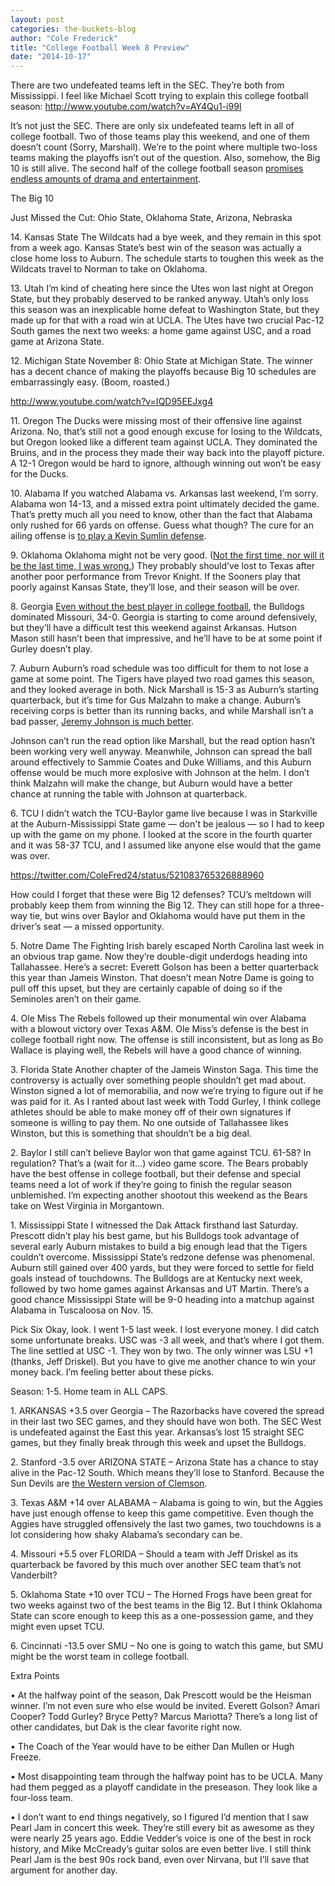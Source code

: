 ```yaml
---
layout: post
categories: the-buckets-blog
author: "Cole Frederick"
title: "College Football Week 8 Preview"
date: "2014-10-17"
---
```


There are two undefeated teams left in the SEC. They’re both from Mississippi. I feel like Michael Scott trying to explain this college football season: http://www.youtube.com/watch?v=AY4Qu1-i99I

It’s not just the SEC. There are only six undefeated teams left in all of college football. Two of those teams play this weekend, and one of them doesn’t count (Sorry, Marshall). We’re to the point where multiple two-loss teams making the playoffs isn’t out of the question. Also, somehow, the Big 10 is still alive. The second half of the college football season [promises endless amounts of drama and entertainment](http://grantland.com/the-triangle/college-football-midseason-shootaround-revised-predictions-second-half-story-lines/).

The Big 10

Just Missed the Cut: Ohio State, Oklahoma State, Arizona, Nebraska

14\. Kansas State The Wildcats had a bye week, and they remain in this spot from a week ago. Kansas State’s best win of the season was actually a close home loss to Auburn. The schedule starts to toughen this week as the Wildcats travel to Norman to take on Oklahoma.

13\. Utah I’m kind of cheating here since the Utes won last night at Oregon State, but they probably deserved to be ranked anyway. Utah’s only loss this season was an inexplicable home defeat to Washington State, but they made up for that with a road win at UCLA. The Utes have two crucial Pac-12 South games the next two weeks: a home game against USC, and a road game at Arizona State.

12\. Michigan State November 8: Ohio State at Michigan State. The winner has a decent chance of making the playoffs because Big 10 schedules are embarrassingly easy. (Boom, roasted.)

http://www.youtube.com/watch?v=IQD95EEJxg4

11\. Oregon The Ducks were missing most of their offensive line against Arizona. No, that’s still not a good enough excuse for losing to the Wildcats, but Oregon looked like a different team against UCLA. They dominated the Bruins, and in the process they made their way back into the playoff picture. A 12-1 Oregon would be hard to ignore, although winning out won’t be easy for the Ducks.

10\. Alabama If you watched Alabama vs. Arkansas last weekend, I’m sorry. Alabama won 14-13, and a missed extra point ultimately decided the game. That’s pretty much all you need to know, other than the fact that Alabama only rushed for 66 yards on offense. Guess what though? The cure for an ailing offense is [to play a Kevin Sumlin defense](http://www.al.com/alabamafootball/index.ssf/2014/10/texas_ams_kevin_sumlin_evaluat.html).

9\. Oklahoma Oklahoma might not be very good. ([Not the first time, nor will it be the last time, I was wrong.](http://www.thehighscreen.com/2014/09/the-joe-mags-show-9252014/)) They probably should’ve lost to Texas after another poor performance from Trevor Knight. If the Sooners play that poorly against Kansas State, they’ll lose, and their season will be over.

8\. Georgia [Even without the best player in college football](http://www.sportsonearth.com/article/98469786/todd-gurley-suspended-georgia-nfl-draft), the Bulldogs dominated Missouri, 34-0. Georgia is starting to come around defensively, but they’ll have a difficult test this weekend against Arkansas. Hutson Mason still hasn’t been that impressive, and he’ll have to be at some point if Gurley doesn’t play.

7\. Auburn Auburn’s road schedule was too difficult for them to not lose a game at some point. The Tigers have played two road games this season, and they looked average in both. Nick Marshall is 15-3 as Auburn’s starting quarterback, but it’s time for Gus Malzahn to make a change. Auburn’s receiving corps is better than its running backs, and while Marshall isn’t a bad passer, [Jeremy Johnson is much better](http://www.al.com/auburnfootball/index.ssf/2014/08/quarterback_jeremy_johnsons_st.html).

Johnson can’t run the read option like Marshall, but the read option hasn’t been working very well anyway. Meanwhile, Johnson can spread the ball around effectively to Sammie Coates and Duke Williams, and this Auburn offense would be much more explosive with Johnson at the helm. I don’t think Malzahn will make the change, but Auburn would have a better chance at running the table with Johnson at quarterback.

6\. TCU I didn’t watch the TCU-Baylor game live because I was in Starkville at the Auburn-Mississippi State game — don't be jealous — so I had to keep up with the game on my phone. I looked at the score in the fourth quarter and it was 58-37 TCU, and I assumed like anyone else would that the game was over.

https://twitter.com/ColeFred24/status/521083765326888960

How could I forget that these were Big 12 defenses? TCU’s meltdown will probably keep them from winning the Big 12. They can still hope for a three-way tie, but wins over Baylor and Oklahoma would have put them in the driver’s seat — a missed opportunity.

5\. Notre Dame The Fighting Irish barely escaped North Carolina last week in an obvious trap game. Now they’re double-digit underdogs heading into Tallahassee. Here’s a secret: Everett Golson has been a better quarterback this year than Jameis Winston. That doesn’t mean Notre Dame is going to pull off this upset, but they are certainly capable of doing so if the Seminoles aren’t on their game.

4\. Ole Miss The Rebels followed up their monumental win over Alabama with a blowout victory over Texas A&M. Ole Miss’s defense is the best in college football right now. The offense is still inconsistent, but as long as Bo Wallace is playing well, the Rebels will have a good chance of winning.

3\. Florida State Another chapter of the Jameis Winston Saga. This time the controversy is actually over something people shouldn’t get mad about. Winston signed a lot of memorabilia, and now we’re trying to figure out if he was paid for it. As I ranted about last week with Todd Gurley, I think college athletes should be able to make money off of their own signatures if someone is willing to pay them. No one outside of Tallahassee likes Winston, but this is something that shouldn’t be a big deal.

2\. Baylor I still can’t believe Baylor won that game against TCU. 61-58? In regulation? That’s a (wait for it...) video game score. The Bears probably have the best offense in college football, but their defense and special teams need a lot of work if they’re going to finish the regular season unblemished. I’m expecting another shootout this weekend as the Bears take on West Virginia in Morgantown.

1\. Mississippi State I witnessed the Dak Attack firsthand last Saturday. Prescott didn’t play his best game, but his Bulldogs took advantage of several early Auburn mistakes to build a big enough lead that the Tigers couldn’t overcome. Mississippi State’s redzone defense was phenomenal. Auburn still gained over 400 yards, but they were forced to settle for field goals instead of touchdowns. The Bulldogs are at Kentucky next week, followed by two home games against Arkansas and UT Martin. There’s a good chance Mississippi State will be 9-0 heading into a matchup against Alabama in Tuscaloosa on Nov. 15.

Pick Six Okay, look. I went 1-5 last week. I lost everyone money. I did catch some unfortunate breaks. USC was -3 all week, and that’s where I got them. The line settled at USC -1. They won by two. The only winner was LSU +1 (thanks, Jeff Driskel). But you have to give me another chance to win your money back. I’m feeling better about these picks.

Season: 1-5. Home team in ALL CAPS.

1\. ARKANSAS +3.5 over Georgia – The Razorbacks have covered the spread in their last two SEC games, and they should have won both. The SEC West is undefeated against the East this year. Arkansas’s lost 15 straight SEC games, but they finally break through this week and upset the Bulldogs.

2\. Stanford -3.5 over ARIZONA STATE – Arizona State has a chance to stay alive in the Pac-12 South. Which means they’ll lose to Stanford. Because the Sun Devils are [the Western version of Clemson](http://www.thehighscreen.com/2014/09/thank-you-for-clemsoning-clemson/).

3\. Texas A&M +14 over ALABAMA – Alabama is going to win, but the Aggies have just enough offense to keep this game competitive. Even though the Aggies have struggled offensively the last two games, two touchdowns is a lot considering how shaky Alabama’s secondary can be.

4\. Missouri +5.5 over FLORIDA – Should a team with Jeff Driskel as its quarterback be favored by this much over another SEC team that’s not Vanderbilt?

5\. Oklahoma State +10 over TCU – The Horned Frogs have been great for two weeks against two of the best teams in the Big 12. But I think Oklahoma State can score enough to keep this as a one-possession game, and they might even upset TCU.

6\. Cincinnati -13.5 over SMU – No one is going to watch this game, but SMU might be the worst team in college football.

Extra Points

• At the halfway point of the season, Dak Prescott would be the Heisman winner. I’m not even sure who else would be invited. Everett Golson? Amari Cooper? Todd Gurley? Bryce Petty? Marcus Mariotta? There’s a long list of other candidates, but Dak is the clear favorite right now.

• The Coach of the Year would have to be either Dan Mullen or Hugh Freeze.

• Most disappointing team through the halfway point has to be UCLA. Many had them pegged as a playoff candidate in the preseason. They look like a four-loss team.

• I don’t want to end things negatively, so I figured I’d mention that I saw Pearl Jam in concert this week. They’re still every bit as awesome as they were nearly 25 years ago. Eddie Vedder’s voice is one of the best in rock history, and Mike McCready’s guitar solos are even better live. I still think Pearl Jam is the best 90s rock band, even over Nirvana, but I’ll save that argument for another day.

